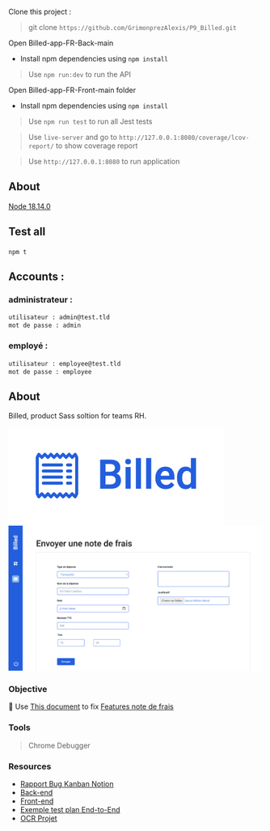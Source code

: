 Clone this project :
> git clone `https://github.com/GrimonprezAlexis/P9_Billed.git`

Open Billed-app-FR-Back-main
- Install npm dependencies using `npm install`
> Use `npm run:dev` to run the API

Open Billed-app-FR-Front-main folder
- Install npm dependencies using `npm install`

> Use `npm run test` to run all Jest tests

> Use `live-server` and go to `http://127.0.0.1:8080/coverage/lcov-report/` to show coverage report

> Use `http://127.0.0.1:8080` to run application

## About 
[Node 18.14.0](https://nodejs.org/download/release/v18.14.0/)

## Test all
`npm t`

## Accounts :
### administrateur : 
```
utilisateur : admin@test.tld 
mot de passe : admin
```
### employé :
```
utilisateur : employee@test.tld
mot de passe : employee
```

## About

Billed, product Sass soltion for teams RH.

<img src="./logoBilled.png"/>
<img src="./interfaceBilled.png"/>

### Objective

🚧 Use [This document](https://course.oc-static.com/projects/DA+JSR_P9/Billed+-+Description+pratique+des+besoins+-.pdf) to fix [Features note de frais](https://s3.eu-west-1.amazonaws.com/course.oc-static.com/projects/DA+JSR_P9/Billed+-+Description+des+fonctionnalite%CC%81s.pdf)

### Tools

> Chrome Debugger

### Resources
- [Rapport Bug Kanban Notion](https://www.notion.so/a7a612fc166747e78d95aa38106a55ec?v=2a8d3553379c4366b6f66490ab8f0b90)
- [Back-end](https://github.com/OpenClassrooms-Student-Center/Billed-app-FR-back)
- [Front-end](https://github.com/OpenClassrooms-Student-Center/Billed-app-FR-Front)
- [Exemple test plan End-to-End](https://view.officeapps.live.com/op/view.aspx?src=https%3A%2F%2Fcourse.oc-static.com%2Fprojects%2FDA%2BJSR_P9%2FBilled%2B-%2BE2E%2Bparcours%2Badministrateur.docx&wdOrigin=BROWSELINK)
- [OCR Projet](https://openclassrooms.com/fr/paths/314/projects/809/assignment)
